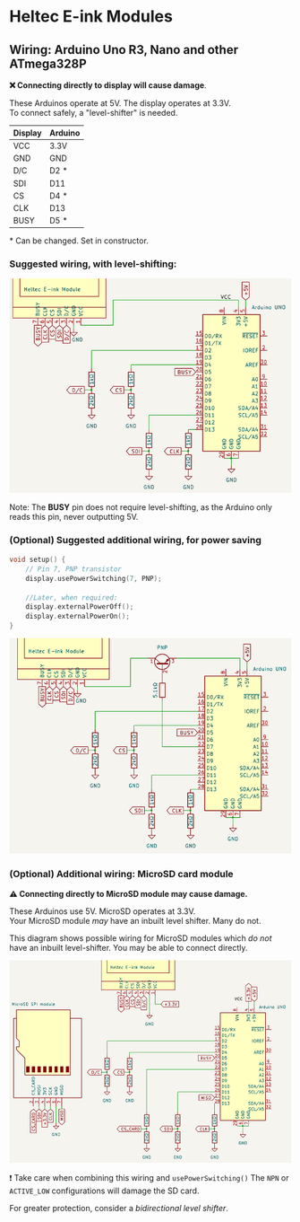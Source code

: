 # Heltec E-ink Modules
## Wiring: Arduino Uno R3, Nano and other ATmega328P

**❌ Connecting directly to display will cause damage**.

These Arduinos operate at 5V. The display operates at 3.3V. <br />
To connect safely, a "level-shifter" is needed.

Display | Arduino
--------|--------
 VCC    | 3.3V
 GND    | GND
 D/C    | D2 *
 SDI    | D11
 CS     | D4 *
 CLK    | D13
 BUSY   | D5 *

\* Can be changed. Set in constructor.

### Suggested wiring, with level-shifting:

![schematic of voltage dividing level shifter, connecting UNO and display](uno_voltage_divider.png)

Note: The **BUSY** pin does not require level-shifting, as the Arduino only reads this pin, never outputting 5V.

### (Optional) Suggested additional wiring, for power saving

```cpp
void setup() {
    // Pin 7, PNP transistor
    display.usePowerSwitching(7, PNP);

    //Later, when required:
    display.externalPowerOff();
    display.externalPowerOn();
}
```

![schematic of display connected to uno, using PNP transistor as a switch](uno_power_switching.png)

### (Optional) Additional wiring: MicroSD card module
**⚠ Connecting directly to MicroSD module may cause damage.**

These Arduinos use 5V. MicroSD operates at 3.3V.<br />
Your MicroSD module *may* have an inbuilt level shifter. Many do not.

This diagram shows possible wiring for MicroSD modules which *do not* have an inbuilt level-shifter. You may be able to connect directly.

![schematic of display connected to uno and microSD module](uno_sd.png)

❗ Take care when combining this wiring and `usePowerSwitching()` The `NPN` or `ACTIVE_LOW` configurations will damage the SD card. 

For greater protection, consider a *bidirectional level shifter*.